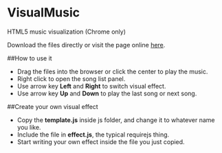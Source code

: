 VisualMusic
===========

HTML5 music visualization (Chrome only)

Download the files directly or visit the page online [here](https://13061121.github.io/VisualMusic/).

##How to use it

- Drag the files into the browser or click the center to play the music.
- Right click to open the song list panel.
- Use arrow key **Left** and **Right** to switch visual effect.
- Use arrow key **Up** and **Down** to play the last song or next song.

##Create your own visual effect

- Copy the **template.js** inside js folder, and change it to whatever name you like.
- Include the file in **effect.js**, the typical requirejs thing.
- Start writing your own effect inside the file you just copied.